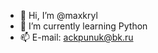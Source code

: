 - 👋 Hi, I’m @maxkryl
- 🌱 I’m currently learning Python
- 📫 E-mail: ackpunuk@bk.ru

<!---
maxkryl/maxkryl is a ✨ special ✨ repository because its `README.md` (this file) appears on your GitHub profile.
You can click the Preview link to take a look at your changes.
--->
